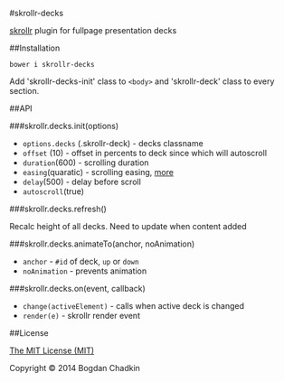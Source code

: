 #skrollr-decks

[skrollr](https://github.com/Prinzhorn/skrollr) plugin for fullpage presentation decks

##Installation

```
bower i skrollr-decks
```

Add 'skrollr-decks-init' class to `<body>` and 'skrollr-deck' class to every section.


##API

###skrollr.decks.init(options)

- `options.decks` (.skrollr-deck) - decks classname
- `offset` (10) - offset in percents to deck since which will autoscroll
- `duration`(600) - scrolling duration
- `easing`(quaratic) - scrolling easing, [more](https://github.com/Prinzhorn/skrollr#easing)
- `delay`(500) - delay before scroll
- `autoscroll`(true)

###skrollr.decks.refresh()

Recalc height of all decks. Need to update when content added

###skrollr.decks.animateTo(anchor, noAnimation)

- `anchor` - `#id` of deck, `up` or `down`
- `noAnimation` - prevents animation

###skrollr.decks.on(event, callback)

- `change(activeElement)` - calls when active deck is changed
- `render(e)` - skrollr render event

##License

[The MIT License (MIT)](LICENSE)

Copyright &copy; 2014 Bogdan Chadkin

